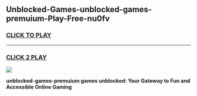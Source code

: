 
## Unblocked-Games-unblocked-games-premuium-Play-Free-nu0fv
<h3>
<a href="https://premium76.site?title=unblocked-games-premuium&ref=18A1">CLICK TO PLAY</a></h3>
<hr>

<h3>
<a href="https://premium76.site?title=unblocked-games-premuium&ref=18A1">CLICK 2 PLAY</a>
  
</h3>

<a href="https://premium76.site?title=unblocked-games-premuium&ref=18A1"><img src="https://clearcache.store/games.png"></a>


**unblocked-games-premuium games unblocked: Your Gateway to Fun and Accessible Online Gaming**
